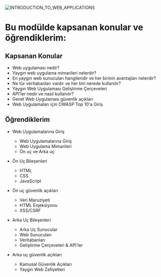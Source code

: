 ![INTRODUCTION_TO_WEB_APPLICATIONS](https://academy.hackthebox.com/storage/modules/75/logo.png?t=1690810997)

# Bu modülde kapsanan konular ve öğrendiklerim:

## Kapsanan Konular
+ Web uygulaması nedir?
+ Yaygın web uygulama mimarileri nelerdir?
+ En yaygın web sunucuları hangileridir ve her birinin avantajları nelerdir?
+ Ne tür veritabanları vardır ve her biri nerede kullanılır?
+ Yaygın Web Uygulaması Geliştirme Çerçeveleri
+ API'ler nedir ve nasıl kullanılır?
+ Genel Web Uygulaması güvenlik açıkları
+ Web Uygulamaları için OWASP Top 10'a Giriş


## Öğrendiklerim
+ Web Uygulamalarına Giriş

    + Web Uygulamalarına Giriş
    + Web Uygulama Mimarileri
    + Ön uç ve Arka uç

+ Ön Uç Bileşenleri
    + HTML
    + CSS
    + JavaScript

+ Ön uç güvenlik açıkları
    + Veri Maruziyeti
    + HTML Enjeksiyonu
    + XSS/CSRF

+ Arka Uç Bileşenleri
    + Arka Uç Sunucular
    + Web Sunucuları
    + Veritabanları
    + Geliştirme Çerçeveleri & API'ler

+ Arka uç güvenlik açıkları
    + Kamusal Güvenlik Açıkları
    + Yaygın Web Zafiyetleri